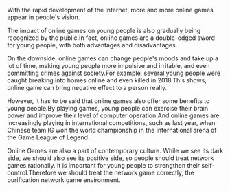    With the rapid development of the Internet, more and more online games appear in people's vision.

The impact of online games on young people is also gradually being recognized by the public.In fact, online games are a double-edged sword for young people, with both advantages and disadvantages.

   On the downside, online games can change people's moods and take up a lot of time, making young people more impulsive and irritable, and even committing crimes against society.For example, several young people were caught breaking into homes online and even killed in 2018.This shows, online game can bring negative effect to a person really.

   However, it has to be said that online games also offer some benefits to young people.By playing games, young people can exercise their brain power and improve their level of computer operation.And online games are increasingly playing in international competitions, such as last year, when Chinese team IG won the world championship in the international arena of the Game League of Legend.

   Online Games are also a part of contemporary culture. While we see its dark side, we should also see its positive side, so people should treat network games rationally. It is important for young people to strengthen their self-control.Therefore we should treat the network game correctly, the purification network game environment.